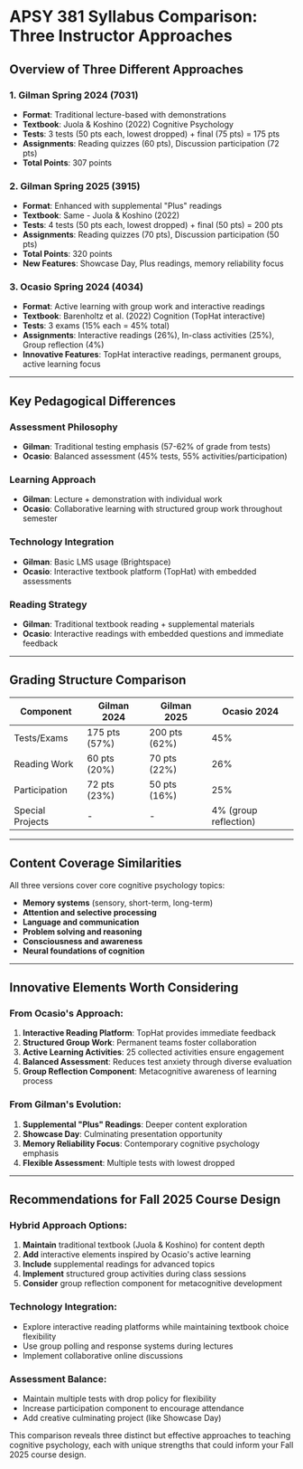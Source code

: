 # APSY 381 Syllabus Comparison: Three Instructor Approaches

## Overview of Three Different Approaches

### 1. **Gilman Spring 2024** (7031)
- **Format**: Traditional lecture-based with demonstrations
- **Textbook**: Juola & Koshino (2022) Cognitive Psychology
- **Tests**: 3 tests (50 pts each, lowest dropped) + final (75 pts) = 175 pts
- **Assignments**: Reading quizzes (60 pts), Discussion participation (72 pts)
- **Total Points**: 307 points

### 2. **Gilman Spring 2025** (3915) 
- **Format**: Enhanced with supplemental "Plus" readings
- **Textbook**: Same - Juola & Koshino (2022)
- **Tests**: 4 tests (50 pts each, lowest dropped) + final (50 pts) = 200 pts
- **Assignments**: Reading quizzes (70 pts), Discussion participation (50 pts)
- **Total Points**: 320 points
- **New Features**: Showcase Day, Plus readings, memory reliability focus

### 3. **Ocasio Spring 2024** (4034)
- **Format**: Active learning with group work and interactive readings
- **Textbook**: Barenholtz et al. (2022) Cognition (TopHat interactive)
- **Tests**: 3 exams (15% each = 45% total)
- **Assignments**: Interactive readings (26%), In-class activities (25%), Group reflection (4%)
- **Innovative Features**: TopHat interactive readings, permanent groups, active learning focus

---

## Key Pedagogical Differences

### **Assessment Philosophy**
- **Gilman**: Traditional testing emphasis (57-62% of grade from tests)
- **Ocasio**: Balanced assessment (45% tests, 55% activities/participation)

### **Learning Approach**  
- **Gilman**: Lecture + demonstration with individual work
- **Ocasio**: Collaborative learning with structured group work throughout semester

### **Technology Integration**
- **Gilman**: Basic LMS usage (Brightspace)
- **Ocasio**: Interactive textbook platform (TopHat) with embedded assessments

### **Reading Strategy**
- **Gilman**: Traditional textbook reading + supplemental materials
- **Ocasio**: Interactive readings with embedded questions and immediate feedback

---

## Grading Structure Comparison

| Component | Gilman 2024 | Gilman 2025 | Ocasio 2024 |
|-----------|-------------|-------------|-------------|
| Tests/Exams | 175 pts (57%) | 200 pts (62%) | 45% |
| Reading Work | 60 pts (20%) | 70 pts (22%) | 26% |
| Participation | 72 pts (23%) | 50 pts (16%) | 25% |
| Special Projects | - | - | 4% (group reflection) |

---

## Content Coverage Similarities
All three versions cover core cognitive psychology topics:
- **Memory systems** (sensory, short-term, long-term)
- **Attention and selective processing**
- **Language and communication**
- **Problem solving and reasoning**
- **Consciousness and awareness**
- **Neural foundations of cognition**

---

## Innovative Elements Worth Considering

### From Ocasio's Approach:
1. **Interactive Reading Platform**: TopHat provides immediate feedback
2. **Structured Group Work**: Permanent teams foster collaboration
3. **Active Learning Activities**: 25 collected activities ensure engagement
4. **Balanced Assessment**: Reduces test anxiety through diverse evaluation
5. **Group Reflection Component**: Metacognitive awareness of learning process

### From Gilman's Evolution:
1. **Supplemental "Plus" Readings**: Deeper content exploration
2. **Showcase Day**: Culminating presentation opportunity  
3. **Memory Reliability Focus**: Contemporary cognitive psychology emphasis
4. **Flexible Assessment**: Multiple tests with lowest dropped

---

## Recommendations for Fall 2025 Course Design

### **Hybrid Approach Options:**
1. **Maintain** traditional textbook (Juola & Koshino) for content depth
2. **Add** interactive elements inspired by Ocasio's active learning
3. **Include** supplemental readings for advanced topics
4. **Implement** structured group activities during class sessions
5. **Consider** group reflection component for metacognitive development

### **Technology Integration:**
- Explore interactive reading platforms while maintaining textbook choice flexibility
- Use group polling and response systems during lectures
- Implement collaborative online discussions

### **Assessment Balance:**
- Maintain multiple tests with drop policy for flexibility
- Increase participation component to encourage attendance
- Add creative culminating project (like Showcase Day)

This comparison reveals three distinct but effective approaches to teaching cognitive psychology, each with unique strengths that could inform your Fall 2025 course design.